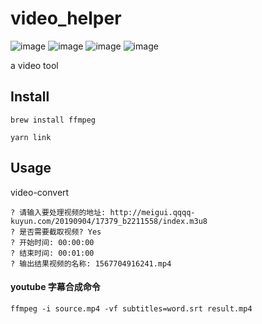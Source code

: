# video_helper
![image](https://img.shields.io/github/issues/Wildlifes/video_helper)
![image](https://img.shields.io/github/forks/Wildlifes/video_helper)
![image](https://img.shields.io/github/stars/Wildlifes/video_helper)
![image](https://img.shields.io/github/license/Wildlifes/video_helper)

a video tool
## Install

```
brew install ffmpeg

yarn link
```
## Usage

video-convert

```
? 请输入要处理视频的地址: http://meigui.qqqq-kuyun.com/20190904/17379_b2211558/index.m3u8
? 是否需要截取视频? Yes
? 开始时间: 00:00:00
? 结束时间: 00:01:00
? 输出结果视频的名称: 1567704916241.mp4
```
#### youtube 字幕合成命令

```
ffmpeg -i source.mp4 -vf subtitles=word.srt result.mp4
```


